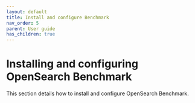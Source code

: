```yaml
---
layout: default
title: Install and configure Benchmark
nav_order: 5
parent: User guide
has_children: true
---
```


# Installing and configuring OpenSearch Benchmark 

This section details how to install and configure OpenSearch Benchmark.

